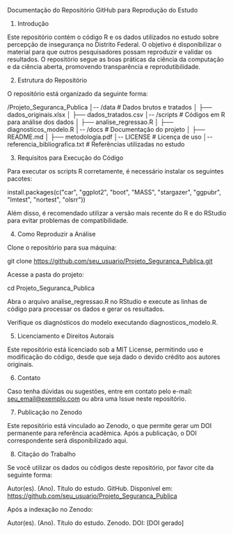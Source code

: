 Documentação do Repositório GitHub para Reprodução do Estudo

1. Introdução

Este repositório contém o código R e os dados utilizados no estudo sobre percepção de insegurança no Distrito Federal. O objetivo é disponibilizar o material para que outros pesquisadores possam reproduzir e validar os resultados. O repositório segue as boas práticas da ciência da computação e da ciência aberta, promovendo transparência e reprodutibilidade.

2. Estrutura do Repositório

O repositório está organizado da seguinte forma:

/Projeto_Seguranca_Publica
│-- /data                   # Dados brutos e tratados
│   ├── dados_originais.xlsx
│   ├── dados_tratados.csv
│-- /scripts                # Códigos em R para análise dos dados
│   ├── analise_regressao.R
│   ├── diagnosticos_modelo.R
│-- /docs                   # Documentação do projeto
│   ├── README.md
│   ├── metodologia.pdf
│-- LICENSE                 # Licença de uso
│-- referencia_bibliografica.txt  # Referências utilizadas no estudo

3. Requisitos para Execução do Código

Para executar os scripts R corretamente, é necessário instalar os seguintes pacotes:

install.packages(c("car", "ggplot2", "boot", "MASS", "stargazer", "ggpubr", "lmtest", "nortest", "olsrr"))

Além disso, é recomendado utilizar a versão mais recente do R e do RStudio para evitar problemas de compatibilidade.

4. Como Reproduzir a Análise

Clone o repositório para sua máquina:

git clone https://github.com/seu_usuario/Projeto_Seguranca_Publica.git

Acesse a pasta do projeto:

cd Projeto_Seguranca_Publica

Abra o arquivo analise_regressao.R no RStudio e execute as linhas de código para processar os dados e gerar os resultados.

Verifique os diagnósticos do modelo executando diagnosticos_modelo.R.

5. Licenciamento e Direitos Autorais

Este repositório está licenciado sob a MIT License, permitindo uso e modificação do código, desde que seja dado o devido crédito aos autores originais.

6. Contato

Caso tenha dúvidas ou sugestões, entre em contato pelo e-mail: seu_email@exemplo.com ou abra uma Issue neste repositório.

7. Publicação no Zenodo

Este repositório está vinculado ao Zenodo, o que permite gerar um DOI permanente para referência acadêmica. Após a publicação, o DOI correspondente será disponibilizado aqui.

8. Citação do Trabalho

Se você utilizar os dados ou códigos deste repositório, por favor cite da seguinte forma:

Autor(es). (Ano). Título do estudo. GitHub. Disponível em: https://github.com/seu_usuario/Projeto_Seguranca_Publica

Após a indexação no Zenodo:

Autor(es). (Ano). Título do estudo. Zenodo. DOI: [DOI gerado]
